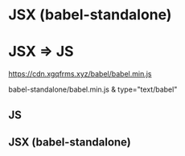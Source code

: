 # JSX (babel-standalone)


# JSX => JS  


https://cdn.xgqfrms.xyz/babel/babel.min.js

babel-standalone/babel.min.js & type="text/babel" 


## JS  
<!-- 
<script src="./libs/react.min.js" crossorigin="anonymous"></script>
<script src="./libs/react-dom.min.js" crossorigin="anonymous"></script>
<script src="./hellocomponent.js"></script>
 -->

## JSX (babel-standalone)  
<!-- 
<script src="./libs/react.min.js" crossorigin="anonymous"></script>
<script src="./libs/react-dom.min.js" crossorigin="anonymous"></script>
<script src="./libs/babel.min.js" crossorigin="anonymous"></script>

<script src="./hellocomponent.jsx"  type="text/babel"></script>
 -->








